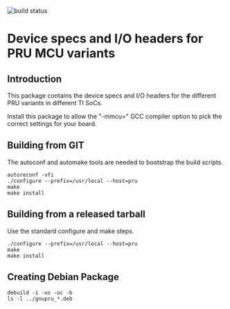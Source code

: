 ![build status](https://gitlab.com/dinuxbg/gnuprumcu/badges/master/pipeline.svg)

# Device specs and I/O headers for PRU MCU variants

## Introduction
This package contains the device specs and I/O headers for the different PRU variants in different TI SoCs.

Install this package to allow the "-mmcu=" GCC compiler option to pick the correct settings for your board.

## Building from GIT
The autoconf and automake tools are needed to bootstrap the build scripts.

	autoreconf -vfi
	./configure --prefix=/usr/local --host=pru
	make
	make install

## Building from a released tarball
Use the standard configure and make steps.

	./configure --prefix=/usr/local --host=pru
	make
	make install

## Creating Debian Package

	debuild -i -us -uc -b
	ls -l ../gnupru_*.deb
